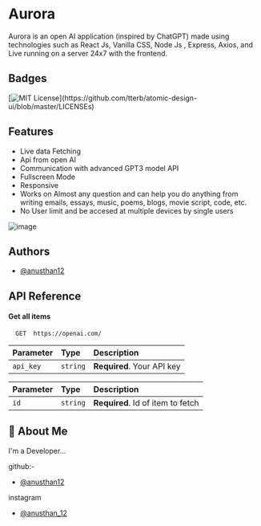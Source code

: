 # Aurora
Aurora is an open AI application (inspired by ChatGPT) made using technologies such as React Js, Vanilla CSS, Node Js , Express, Axios, and Live running on a server 24x7 with the frontend.


## Badges
[![MIT License](https://img.shields.io/apm/l/atomic-design-ui.svg?)](https://github.com/tterb/atomic-design-ui/blob/master/LICENSEs)


## Features

- Live data Fetching
- Api from open AI
- Communication with advanced GPT3 model API
- Fullscreen Mode
- Responsive
- Works on Almost any question and can help you do anything from writing emails, essays, music, poems, blogs, movie script, code, etc.  
- No User limit and be accesed at multiple devices by single users



![image](https://user-images.githubusercontent.com/102304867/227912003-1c33f424-0c76-42cd-9f63-f5f7b3a0f8a8.png)




## Authors

- [@anusthan12](https://github.com/anusthan12)



## API Reference

#### Get all items

```http
  GET  https://openai.com/
```

| Parameter | Type     | Description                |
| :-------- | :------- | :------------------------- |
| `api_key` | `string` | **Required**. Your API key |



| Parameter | Type     | Description                       |
| :-------- | :------- | :-------------------------------- |
| `id`      | `string` | **Required**. Id of item to fetch |



## 🚀 About Me
I'm a Developer...

github:-
- [@anusthan12](https://github.com/anusthan12)

instagram
-  [@anusthan_12](https://www.instagram.com/anusthan_12/)

